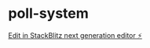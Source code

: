 # poll-system

[Edit in StackBlitz next generation editor ⚡️](https://stackblitz.com/~/github.com/bcrhbrhcdb/poll-system)